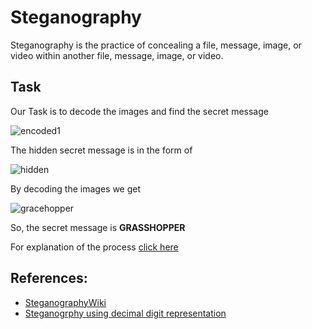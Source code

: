 # Steganography

Steganography is the practice of concealing a file, message, image, or video within another file,
message, image, or video.

## Task

Our Task is to decode the images and find the secret message

![encoded1](https://user-images.githubusercontent.com/54474853/89992348-c53ad000-dca2-11ea-831c-5458671d14f9.png)

The hidden secret message is in the form of 


![hidden](https://user-images.githubusercontent.com/54474853/89993792-ddabea00-dca4-11ea-8a5e-68468b4f3bc8.JPG)


By decoding the images we get 


![gracehopper](https://user-images.githubusercontent.com/54474853/89993577-8ad23280-dca4-11ea-83c4-bcc690474dbf.JPG)

So, the secret message is <b>GRASSHOPPER</b>

For explanation of the process [click here](https://github.com/Shaikvaseemnaazleen/Mathematics-For-Computer-Science/blob/master/Steganography/Assignment.pdf)

## References:

* [SteganographyWiki](https://en.wikipedia.org/wiki/Steganography)
* [Steganogrphy using decimal digit representation](https://www.researchgate.net/publication/220099600_A_New_Image_Steganography_Based_on_Decimal-Digits_Representation)

